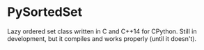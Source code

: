 # PySortedSet
Lazy ordered set class written in C and C++14 for CPython.  Still in development, but it compiles and works properly (until it doesn't).
